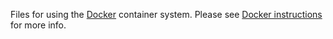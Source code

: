 Files for using the [Docker](http://www.docker.com) container system.
Please see [Docker instructions](https://github.com/tensorflow/serving/blob/master/tensorflow_serving/g3doc/docker.md)
for more info.
